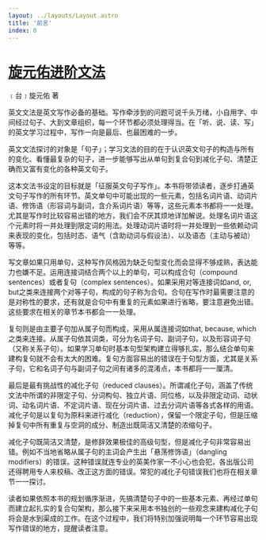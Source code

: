 ```yaml
---
layout: ../layouts/Layout.astro
title: '前言'
index: 0
---
```


# [旋元佑进阶文法]()

﹝台﹞旋元佑 著

英文文法是英文写作必备的基础。写作牵涉到的问题可说千头万绪，小自用字、中间经过句子、大到文章组织，每一个环节都必须处理得当。在「听、说、读、写」的英文学习过程中，写作一向是最后、也最困难的一步。

英文文法探讨的对象是「句子」；学习文法的目的在于认识英文句子的构造与所有的变化、看懂最复杂的句子，进一步能够写出从单句到复合句到减化子句、清楚正确而又富有变化的各种英文句子。

这本文法书设定的目标就是「征服英文句子写作」。本书将带领读者，逐步打通英文句子写作的所有环节。英文单句中可能出现的一些元素，包括名词片语、动词片语、修饰语（形容词与副词，含介系词片语）等等，这些元素本书都将一一处理。尤其是写作时比较容易出错的地方，我们会不厌其烦地详加解说。处理名词片语这个元素时将一并处理到限定词的用法。处理动词片语时将一并处理到一些依赖动词来表现的变化，包括时态、语气（含助动词与假设法）、以及语态（主动与被动）等等。

写文章如果只用单句，这种写作风格因为缺乏句型变化而会显得不够成熟，表达能力也嫌不足。运用连接词结合两个以上的单句，可以构成合句（compound sentences）或者复句（complex sentences）。如果采用对等连接词如and, or, but之类来连接两个对等子句，构成的句子称为合句。合句在写作时最需要注意的是对称性的要求，还有就是合句中有重复的元素如果进行省略，要注意避免出错。这些要求在相关的章节本书都会一一处理。

复句则是由主要子句加从属子句而构成，采用从属连接词如t​​hat, because, which之类来连接。从属子句依其词类，可分为名词子句、副词子句，以及形容词子句（又称关系子句）。如果学习单句时基本句型架构建立得够扎实，那么结合单句来建构复句就不会有太大的困难。复句方面容易出的错误在于句型方面，尤其是关系子句，它和名词子句与副词子句之间有诸多的混淆点，本书都将一一厘清。

最后是最有挑战性的减化子句（reduced clauses）。所谓减化子句，涵盖了传统文法中所谓的非限定子句、分词构句、独立片语、同位格，以及非限定动词、动状词、动名词片语、不定词片语、现在分词片语、过去分词片语等各式各样的用语。减化子句是以复句为原料来进行减化（reduction），保留一个限定子句，但是压缩掉复句中所有重复与空洞的成分、制造出既简洁又清楚的浓缩句子。

减化子句既简洁又清楚，是修辞效果极佳的高级句型，但是减化子句非常容易出错。例如不当地省略从属子句的主词会产生出「悬荡修饰语」（dangling modifiers）的错误。这种错误就连专业的英美作家一不小心也会犯，各出版公司还得聘用专人来校稿、改正这方面的错误。常犯的减化子句错误我们也将在相关章节一一探讨。

读者如果依照本书的规划循序渐进，先搞清楚句子中的一些基本元素、再经过单句而建立起扎实的复合句架构，那么接下来采用本书独创的一些观念来建构减化子句将会是水到渠成的工作。在这个过程中，我们将特别加强说明每一个环节容易出现写作错误的地方，提醒读者注意。
